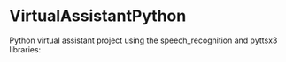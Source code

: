# VirtualAssistantPython

Python virtual assistant project using the speech_recognition and pyttsx3 libraries:
